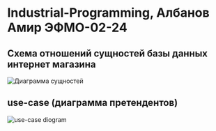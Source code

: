 # Industrial-Programming, Албанов Амир ЭФМО-02-24
## Схема отношений сущностей базы данных интернет магазина
![Диаграмма сущностей](https://github.com/user-attachments/assets/ad1ea55c-d08a-4ad4-9b5c-30217725a659)

## use-case (диаграмма претендентов)
![use-case diogram](https://github.com/user-attachments/assets/eaa06464-1199-411a-a82d-5a43917aa125)
